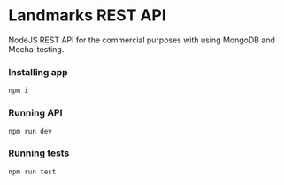 # Landmarks REST API

NodeJS REST API for the commercial purposes with using MongoDB and Mocha-testing.

### Installing app
`npm i`

### Running API
`npm run dev`

### Running tests
`npm run test`
